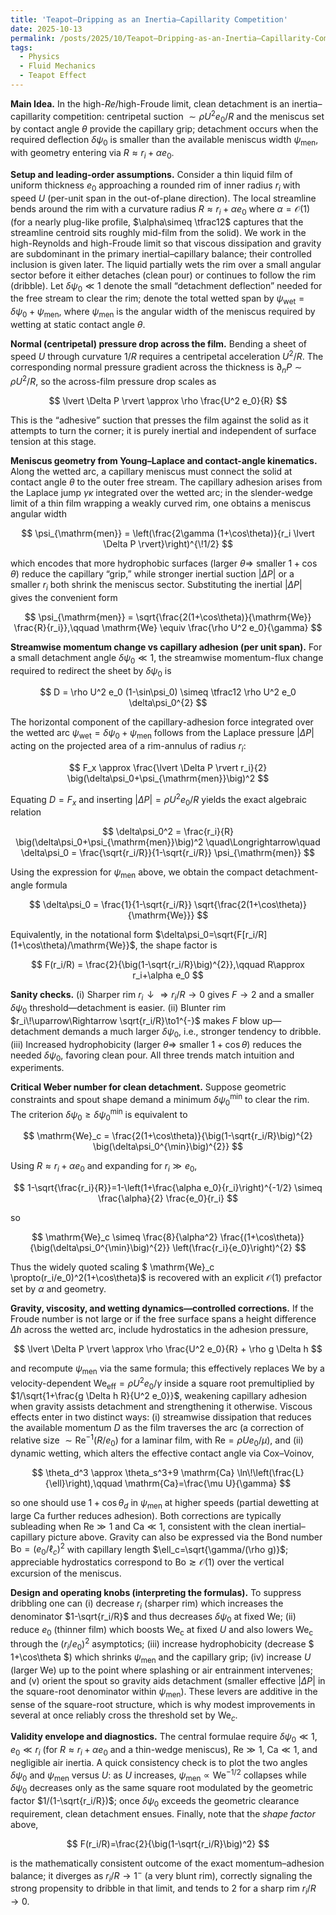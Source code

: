 ```yaml
---
title: 'Teapot–Dripping as an Inertia–Capillarity Competition'
date: 2025-10-13
permalink: /posts/2025/10/Teapot–Dripping-as-an-Inertia–Capillarity-Competition/
tags:
  - Physics
  - Fluid Mechanics
  - Teapot Effect
---
```

**Main Idea.** In the high-$Re$/high-Froude limit, clean detachment is an inertia–capillarity competition: centripetal suction $\sim \rho U^2 e_0 / R$ and the meniscus set by contact angle $\theta$ provide the capillary grip; detachment occurs when the required deflection $\delta\psi_0$ is smaller than the available meniscus width $\psi_{\mathrm{men}}$, with geometry entering via $R \approx r_i + \alpha e_0$.

**Setup and leading-order assumptions.** Consider a thin liquid film of uniform thickness $e_0$ approaching a rounded rim of inner radius $r_i$ with speed $U$ (per-unit span in the out-of-plane direction). The local streamline bends around the rim with a curvature radius $R\approx r_i+\alpha e_0$ where $\alpha=\mathcal{O}(1)$ (for a nearly plug-like profile, $\alpha\simeq \tfrac12$ captures that the streamline centroid sits roughly mid-film from the solid). We work in the high-Reynolds and high-Froude limit so that viscous dissipation and gravity are subdominant in the primary inertial–capillary balance; their controlled inclusion is given later. The liquid partially wets the rim over a small angular sector before it either detaches (clean pour) or continues to follow the rim (dribble). Let $\delta\psi_0\ll1$ denote the small “detachment deflection” needed for the free stream to clear the rim; denote the total wetted span by $\psi_{\mathrm{wet}}=\delta\psi_0+\psi_{\mathrm{men}}$, where $\psi_{\mathrm{men}}$ is the angular width of the meniscus required by wetting at static contact angle $\theta$.

**Normal (centripetal) pressure drop across the film.** Bending a sheet of speed $U$ through curvature $1/R$ requires a centripetal acceleration $U^2/R$. The corresponding normal pressure gradient across the thickness is $\partial_n P\sim \rho U^2/R$, so the across-film pressure drop scales as

$$
\lvert \Delta P \rvert \approx \rho \frac{U^2 e_0}{R}
$$

This is the “adhesive” suction that presses the film against the solid as it attempts to turn the corner; it is purely inertial and independent of surface tension at this stage.

**Meniscus geometry from Young–Laplace and contact-angle kinematics.** Along the wetted arc, a capillary meniscus must connect the solid at contact angle $\theta$ to the outer free stream. The capillary adhesion arises from the Laplace jump $\gamma \kappa$ integrated over the wetted arc; in the slender-wedge limit of a thin film wrapping a weakly curved rim, one obtains a meniscus angular width

$$
\psi_{\mathrm{men}} = \left(\frac{2\gamma (1+\cos\theta)}{r_i \lvert \Delta P \rvert}\right)^{\!1/2}
$$

which encodes that more hydrophobic surfaces (larger $\theta\Rightarrow$ smaller $1+\cos\theta$) reduce the capillary “grip,” while stronger inertial suction $\lvert \Delta P \rvert$ or a smaller $r_i$ both shrink the meniscus sector. Substituting the inertial $\lvert \Delta P \rvert$ gives the convenient form

$$
\psi_{\mathrm{men}} = \sqrt{\frac{2(1+\cos\theta)}{\mathrm{We}} \frac{R}{r_i}},\qquad
\mathrm{We} \equiv \frac{\rho U^2 e_0}{\gamma}
$$

**Streamwise momentum change vs capillary adhesion (per unit span).** For a small detachment angle $\delta\psi_0\ll1$, the streamwise momentum-flux change required to redirect the sheet by $\delta\psi_0$ is

$$
D = \rho U^2 e_0 (1-\sin\psi_0) \simeq \tfrac12 \rho U^2 e_0 \delta\psi_0^{2}
$$

The horizontal component of the capillary-adhesion force integrated over the wetted arc $\psi_{\mathrm{wet}}=\delta\psi_0+\psi_{\mathrm{men}}$ follows from the Laplace pressure $\lvert \Delta P \rvert$ acting on the projected area of a rim-annulus of radius $r_i$:

$$
F_x \approx \frac{\lvert \Delta P \rvert r_i}{2} \big(\delta\psi_0+\psi_{\mathrm{men}}\big)^2
$$

Equating $D=F_x$ and inserting $\lvert \Delta P \rvert=\rho U^2 e_0/R$ yields the exact algebraic relation

$$
\delta\psi_0^2 = \frac{r_i}{R} \big(\delta\psi_0+\psi_{\mathrm{men}}\big)^2
\quad\Longrightarrow\quad
\delta\psi_0 = \frac{\sqrt{r_i/R}}{1-\sqrt{r_i/R}} \psi_{\mathrm{men}}
$$

Using the expression for $\psi_{\mathrm{men}}$ above, we obtain the compact detachment-angle formula

$$
\delta\psi_0 = \frac{1}{1-\sqrt{r_i/R}} \sqrt{\frac{2(1+\cos\theta)}{\mathrm{We}}}
$$

Equivalently, in the notational form $\delta\psi_0=\sqrt{F[r_i/R] (1+\cos\theta)/\mathrm{We}}$, the shape factor is

$$
F(r_i/R) = \frac{2}{\big(1-\sqrt{r_i/R}\big)^{2}},\qquad R\approx r_i+\alpha e_0
$$

**Sanity checks.** (i) Sharper rim $r_i\!\downarrow\Rightarrow r_i/R\to0$ gives $F\to2$ and a smaller $\delta\psi_0$ threshold—detachment is easier. (ii) Blunter rim $r_i\!\uparrow\Rightarrow \sqrt{r_i/R}\to1^{-}$ makes $F$ blow up—detachment demands a much larger $\delta\psi_0$, i.e., stronger tendency to dribble. (iii) Increased hydrophobicity (larger $\theta\Rightarrow$ smaller $1+\cos\theta$) reduces the needed $\delta\psi_0$, favoring clean pour. All three trends match intuition and experiments.

**Critical Weber number for clean detachment.** Suppose geometric constraints and spout shape demand a minimum $\delta\psi_0^{\min}$ to clear the rim. The criterion $\delta\psi_0\ge \delta\psi_0^{\min}$ is equivalent to

$$
\mathrm{We}_c = \frac{2(1+\cos\theta)}{\big(1-\sqrt{r_i/R}\big)^{2} \big(\delta\psi_0^{\min}\big)^{2}}
$$

Using $R\approx r_i+\alpha e_0$ and expanding for $r_i\gg e_0$,

$$
1-\sqrt{\frac{r_i}{R}}=1-\left(1+\frac{\alpha e_0}{r_i}\right)^{-1/2} \simeq \frac{\alpha}{2} \frac{e_0}{r_i}
$$

so

$$
\mathrm{We}_c \simeq \frac{8}{\alpha^2} \frac{(1+\cos\theta)}{\big(\delta\psi_0^{\min}\big)^{2}} \left(\frac{r_i}{e_0}\right)^{2}
$$

Thus the widely quoted scaling $ \mathrm{We}_c \propto(r_i/e_0)^2(1+\cos\theta)$ is recovered with an explicit $\mathcal{O}(1)$ prefactor set by $\alpha$ and geometry.

**Gravity, viscosity, and wetting dynamics—controlled corrections.** If the Froude number is not large or if the free surface spans a height difference $\Delta h$ across the wetted arc, include hydrostatics in the adhesion pressure,

$$
\lvert \Delta P \rvert \approx \rho \frac{U^2 e_0}{R} + \rho g \Delta h
$$

and recompute $\psi_{\mathrm{men}}$ via the same formula; this effectively replaces $\mathrm{We}$ by a velocity-dependent $\mathrm{We}_{\mathrm{eff}}=\rho U^2 e_0/\gamma$ inside a square root premultiplied by $1/\sqrt{1+\frac{g \Delta h R}{U^2 e_0}}$, weakening capillary adhesion when gravity assists detachment and strengthening it otherwise. Viscous effects enter in two distinct ways: (i) streamwise dissipation that reduces the available momentum $D$ as the film traverses the arc (a correction of relative size $\sim\mathrm{Re}^{-1}(R/e_0)$ for a laminar film, with $\mathrm{Re}=\rho U e_0/\mu$), and (ii) dynamic wetting, which alters the effective contact angle via Cox–Voinov,

$$
\theta_d^3 \approx \theta_s^3+9 \mathrm{Ca} \ln\!\left(\frac{L}{\ell}\right),\qquad \mathrm{Ca}=\frac{\mu U}{\gamma}
$$

so one should use $1+\cos\theta_d$ in $\psi_{\mathrm{men}}$ at higher speeds (partial dewetting at large $\mathrm{Ca}$ further reduces adhesion). Both corrections are typically subleading when $\mathrm{Re}\gg1$ and $\mathrm{Ca}\ll1$, consistent with the clean inertial–capillary picture above. Gravity can also be expressed via the Bond number $\mathrm{Bo}=(e_0/\ell_c)^2$ with capillary length $\ell_c=\sqrt{\gamma/(\rho g)}$; appreciable hydrostatics correspond to $\mathrm{Bo}\gtrsim \mathcal{O}(1)$ over the vertical excursion of the meniscus.

**Design and operating knobs (interpreting the formulas).** To suppress dribbling one can (i) decrease $r_i$ (sharper rim) which increases the denominator $1-\sqrt{r_i/R}$ and thus decreases $\delta\psi_0$ at fixed $\mathrm{We}$; (ii) reduce $e_0$ (thinner film) which boosts $\mathrm{We_c}$ at fixed $U$ and also lowers $\mathrm{We_c}$ through the $(r_i/e_0)^2$ asymptotics; (iii) increase hydrophobicity (decrease $ 1+\cos\theta $) which shrinks $\psi_{\mathrm{men}}$ and the capillary grip; (iv) increase $U$ (larger $\mathrm{We}$) up to the point where splashing or air entrainment intervenes; and (v) orient the spout so gravity aids detachment (smaller effective $\lvert \Delta P \rvert$ in the square-root denominator within $\psi_{\mathrm{men}}$). These levers are additive in the sense of the square-root structure, which is why modest improvements in several at once reliably cross the threshold set by $\mathrm{We}_c$.

**Validity envelope and diagnostics.** The central formulae require $\delta\psi_0\ll1$, $e_0\ll r_i$ (for $R\approx r_i+\alpha e_0$ and a thin-wedge meniscus), $\mathrm{Re}\gg1$, $\mathrm{Ca}\ll1$, and negligible air inertia. A quick consistency check is to plot the two angles $\delta\psi_0$ and $\psi_{\mathrm{men}}$ versus $U$: as $U$ increases, $\psi_{\mathrm{men}}\propto \mathrm{We}^{-1/2}$ collapses while $\delta\psi_0$ decreases only as the same square root modulated by the geometric factor $1/(1-\sqrt{r_i/R})$; once $\delta\psi_0$ exceeds the geometric clearance requirement, clean detachment ensues. Finally, note that the *shape factor* above,

$$
F(r_i/R)=\frac{2}{\big(1-\sqrt{r_i/R}\big)^2}
$$

is the mathematically consistent outcome of the exact momentum–adhesion balance; it diverges as $r_i/R\to1^{-}$ (a very blunt rim), correctly signaling the strong propensity to dribble in that limit, and tends to $2$ for a sharp rim $r_i/R\to0$.
